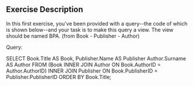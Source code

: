 ## Exercise Description
In this first exercise, you've been provided with a query--the code of which is shown below--and your task is to make this query a view. The view should be named BPA. (from Book - Publisher - Author)

Query:

SELECT Book.Title AS Book, Publisher.Name AS Publisher Author.Surname
AS Author 
   FROM (Book INNER JOIN Author ON Book.AuthorID = Author.AuthorID)
       INNER JOIN Publisher ON Book.PublisherID = Publisher.PublisherID
   ORDER BY Book.Title;
